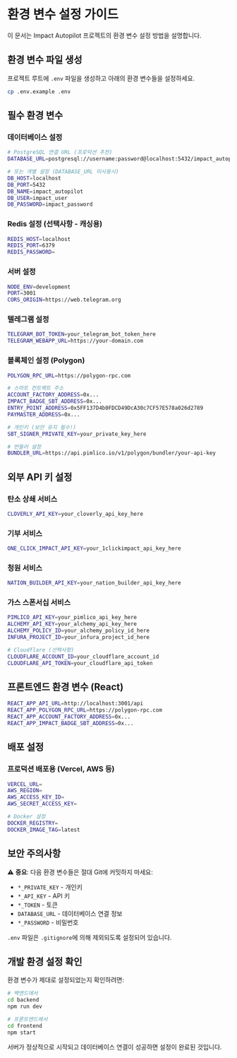 # 환경 변수 설정 가이드

이 문서는 Impact Autopilot 프로젝트의 환경 변수 설정 방법을 설명합니다.

## 환경 변수 파일 생성

프로젝트 루트에 `.env` 파일을 생성하고 아래의 환경 변수들을 설정하세요.

```bash
cp .env.example .env
```

## 필수 환경 변수

### 데이터베이스 설정
```bash
# PostgreSQL 연결 URL (프로덕션 추천)
DATABASE_URL=postgresql://username:password@localhost:5432/impact_autopilot

# 또는 개별 설정 (DATABASE_URL 미사용시)
DB_HOST=localhost
DB_PORT=5432
DB_NAME=impact_autopilot
DB_USER=impact_user
DB_PASSWORD=impact_password
```

### Redis 설정 (선택사항 - 캐싱용)
```bash
REDIS_HOST=localhost
REDIS_PORT=6379
REDIS_PASSWORD=
```

### 서버 설정
```bash
NODE_ENV=development
PORT=3001
CORS_ORIGIN=https://web.telegram.org
```

### 텔레그램 설정
```bash
TELEGRAM_BOT_TOKEN=your_telegram_bot_token_here
TELEGRAM_WEBAPP_URL=https://your-domain.com
```

### 블록체인 설정 (Polygon)
```bash
POLYGON_RPC_URL=https://polygon-rpc.com

# 스마트 컨트랙트 주소
ACCOUNT_FACTORY_ADDRESS=0x...
IMPACT_BADGE_SBT_ADDRESS=0x...
ENTRY_POINT_ADDRESS=0x5FF137D4b0FDCD49DcA30c7CF57E578a026d2789
PAYMASTER_ADDRESS=0x...

# 개인키 (보안 유지 필수!)
SBT_SIGNER_PRIVATE_KEY=your_private_key_here

# 번들러 설정
BUNDLER_URL=https://api.pimlico.io/v1/polygon/bundler/your-api-key
```

## 외부 API 키 설정

### 탄소 상쇄 서비스
```bash
CLOVERLY_API_KEY=your_cloverly_api_key_here
```

### 기부 서비스
```bash
ONE_CLICK_IMPACT_API_KEY=your_1clickimpact_api_key_here
```

### 청원 서비스
```bash
NATION_BUILDER_API_KEY=your_nation_builder_api_key_here
```

### 가스 스폰서십 서비스
```bash
PIMLICO_API_KEY=your_pimlico_api_key_here
ALCHEMY_API_KEY=your_alchemy_api_key_here
ALCHEMY_POLICY_ID=your_alchemy_policy_id_here
INFURA_PROJECT_ID=your_infura_project_id_here

# Cloudflare (선택사항)
CLOUDFLARE_ACCOUNT_ID=your_cloudflare_account_id
CLOUDFLARE_API_TOKEN=your_cloudflare_api_token
```

## 프론트엔드 환경 변수 (React)

```bash
REACT_APP_API_URL=http://localhost:3001/api
REACT_APP_POLYGON_RPC_URL=https://polygon-rpc.com
REACT_APP_ACCOUNT_FACTORY_ADDRESS=0x...
REACT_APP_IMPACT_BADGE_SBT_ADDRESS=0x...
```

## 배포 설정

### 프로덕션 배포용 (Vercel, AWS 등)
```bash
VERCEL_URL=
AWS_REGION=
AWS_ACCESS_KEY_ID=
AWS_SECRET_ACCESS_KEY=

# Docker 설정
DOCKER_REGISTRY=
DOCKER_IMAGE_TAG=latest
```

## 보안 주의사항

⚠️ **중요**: 다음 환경 변수들은 절대 Git에 커밋하지 마세요:

- `*_PRIVATE_KEY` - 개인키
- `*_API_KEY` - API 키
- `*_TOKEN` - 토큰
- `DATABASE_URL` - 데이터베이스 연결 정보
- `*_PASSWORD` - 비밀번호

`.env` 파일은 `.gitignore`에 의해 제외되도록 설정되어 있습니다.

## 개발 환경 설정 확인

환경 변수가 제대로 설정되었는지 확인하려면:

```bash
# 백엔드에서
cd backend
npm run dev

# 프론트엔드에서
cd frontend
npm start
```

서버가 정상적으로 시작되고 데이터베이스 연결이 성공하면 설정이 완료된 것입니다.
